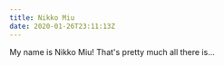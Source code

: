 ```yaml
---
title: Nikko Miu
date: 2020-01-26T23:11:13Z
---
```


My name is Nikko Miu! That's pretty much all there is...
